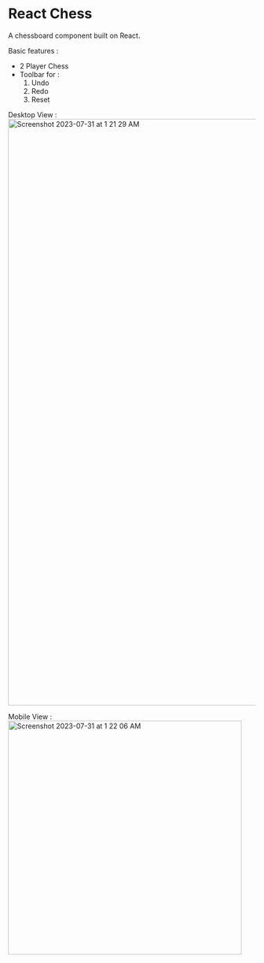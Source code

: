 # React Chess
A chessboard component built on React.

Basic features :
- 2 Player Chess
- Toolbar for :
  1. Undo
  2. Redo
  3. Reset


Desktop View :
<img width="1192" alt="Screenshot 2023-07-31 at 1 21 29 AM" src="https://github.com/shekharaditya7/react-chess/assets/39407449/530906a6-cc8d-4ae2-83d6-ba439a4858e5">

Mobile View :
<img width="475" alt="Screenshot 2023-07-31 at 1 22 06 AM" src="https://github.com/shekharaditya7/react-chess/assets/39407449/14e76971-fa38-40ee-994e-280c711bca98">

